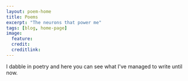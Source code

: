 ```yaml
---
layout: poem-home
title: Poems
excerpt: "The neurons that power me"
tags: [blog, home-page]
image:
  feature: 
  credit: 
  creditlink:
---
```


I dabble in poetry and here you can see what I've managed to write until now.